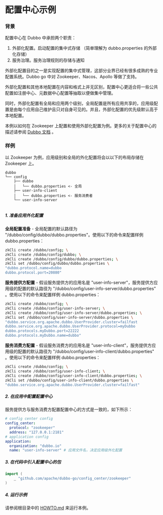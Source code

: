 # 配置中心示例

### 背景

配置中心在 Dubbo 中承担两个职责：

1. 外部化配置。启动配置的集中式存储 （简单理解为 dubbo.properties 的外部化存储）
2. 服务治理。服务治理规则的存储与通知

外部化配置目的之一是实现配置的集中式管理，这部分业界已经有很多成熟的专业配置系统。Dubbo go 中对 Zookeeper、Nacos、Apollo 等做了支持。

外部化配置和其他本地配置在内容和格式上并无区别，配置中心更适合将一些公共配置如注册中心、元数据中心配置等抽取以便做集中管理。

同时，外部化配置有全局和应用两个级别，全局配置是所有应用共享的，应用级配置是由每个应用自己维护且只对自身可见的。并且，外部化配置的优先级默认高于本地配置。

本例以如何在 Zookeeper
上配置和使用外部化配置为例。更多的关于配置中心的描述请参阅 [Dubbo 文档](https://dubbo.apache.org/zh/docs/v2.7/user/configuration/config-center/) 。

### 样例

以 Zookeeper 为例，应用级别和全局的外化配置将会以以下的布局存储在 Zookeeper 上。

```
dubbo
└── config
    ├── dubbo
    │   └── dubbo.properties <- 全局
    ├── user-info-client     
    │   └── dubbo.properties <- 服务消费者
    └── user-info-server     
        
```

##### 1. 准备应用外化配置

**全局配置准备** - 全局配置的默认路径为 "/dubbo/config/dubbo/dubbo.properties"。使用以下的命令来配置样例 dubbo.properties：

```bash
zkCli create /dubbo/config; \
zkCli create /dubbo/config/dubbo; \
zkCli create /dubbo/config/dubbo/dubbo.properties; \
zkCli set /dubbo/config/dubbo/dubbo.properties \
"dubbo.protocol.name=dubbo
dubbo.protocol.port=20880"
```

**服务提供方配置** - 假设服务提供方的应用名是 "user-info-server"，服务提供方应用级的配置的默认路径为 "/dubbo/config/user-info-server/dubbo.properties"
。使用以下的命令来配置样例 dubbo.properties：

```bash
zkCli create /dubbo/config; \
zkCli create /dubbo/config/user-info-server; \
zkCli create /dubbo/config/user-info-server/dubbo.properties; \
zkCli set /dubbo/config/user-info-server/dubbo.properties \
"dubbo.service.org.apache.dubbo.UserProvider.cluster=failfast
dubbo.service.org.apache.dubbo.UserProvider.protocol=myDubbo
dubbo.protocols.myDubbo.port=22222
dubbo.protocols.myDubbo.name=dubbo"
```

**服务消费方配置** - 假设服务消费方的应用名是 "user-info-client"，服务提供方应用级的配置的默认路径为 "/dubbo/config/user-info-client/dubbo.properties"
。使用以下的命令来配置样例 dubbo.properties：

```bash
zkCli create /dubbo/config; \
zkCli create /dubbo/config/user-info-client; \
zkCli create /dubbo/config/user-info-client/dubbo.properties; \
zkCli set /dubbo/config/user-info-client/dubbo.properties \
"dubbo.service.org.apache.dubbo.UserProvider.cluster=failfast"
```

##### 2. 在应用中配置配置中心

服务提供方与服务消费方配置配置中心的方式是一致的，如下所示：

```yaml
# config center config
config_center:
  protocol: "zookeeper"
  address: "127.0.0.1:2181"
# application config
application:
  organization: "dubbo.io"
  name: "user-info-server" # 应用文件名，决定应用级外化配置
```

##### 3. 在代码中引入配置中心的包

```go
import (
    _ "github.com/apache/dubbo-go/config_center/zookeeper"
)
```

##### 4. 运行示例

请参阅根目录中的 [HOWTO.md](../HOWTO_zh.md) 来运行本例。


